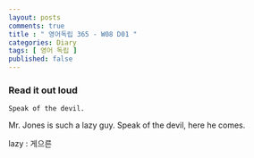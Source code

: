 ```yaml
---
layout: posts
comments: true
title : " 영어독립 365 - W08 D01 "
categories: Diary
tags: [ 영어 독립 ]
published: false
---
```


### Read it out loud

```
Speak of the devil.
```

Mr. Jones is such a lazy guy. Speak of the devil, here he comes.

lazy
 : 게으른

